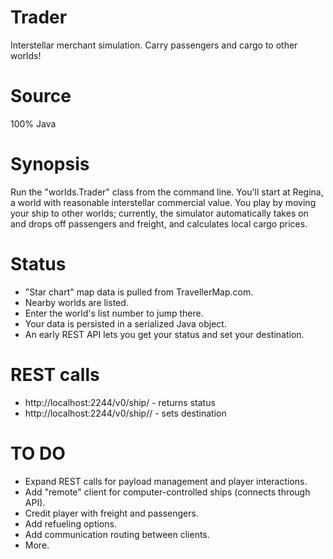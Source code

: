 # Trader
Interstellar merchant simulation. Carry passengers and cargo to other worlds!

# Source
100% Java

# Synopsis
Run the "worlds.Trader" class from the command line.  You'll start at Regina, a world with reasonable
 interstellar commercial value.  You play by moving your ship to other worlds; currently, the simulator
 automatically takes on and drops off passengers and freight, and calculates local cargo prices.

# Status
* "Star chart" map data is pulled from TravellerMap.com.
* Nearby worlds are listed.
* Enter the world's list number to jump there.
* Your data is persisted in a serialized Java object.
* An early REST API lets you get your status and set your destination.

# REST calls
* http://localhost:2244/v0/ship/<name> - returns status
* http://localhost:2244/v0/ship/<name>/<destination> - sets destination

# TO DO
* Expand REST calls for payload management and player interactions.
* Add "remote" client for computer-controlled ships (connects through API).
* Credit player with freight and passengers.
* Add refueling options.
* Add communication routing between clients.
* More.
